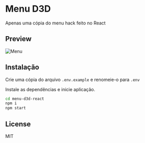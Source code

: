 # Menu D3D
Apenas uma cópia do menu hack feito no React

## Preview
![Menu](https://i.imgur.com/ggyHFpZ.png)

## Instalação
Crie uma cópia do arquivo `.env.example` e renomeie-o para `.env`

Instale as dependências e inicie aplicação.

```sh
cd menu-d3d-react
npm i
npm start
```

## License

MIT